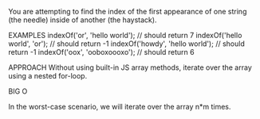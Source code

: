 You are attempting to find the index of the first appearance of one string (the needle) inside of another (the haystack).

EXAMPLES
indexOf('or', 'hello world'); // should return 7
indexOf('hello world', 'or'); // should return -1
indexOf('howdy', 'hello world'); // should return -1
indexOf('oox', 'ooboxoooxo'); // should return 6

APPROACH
Without using built-in JS array methods, iterate over the array using a nested for-loop.

BIG O

In the worst-case scenario, we will iterate over the array n\*m times.
